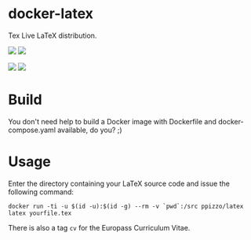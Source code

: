 # docker-latex
Tex Live LaTeX distribution.

[![](https://images.microbadger.com/badges/version/ppizzo/latex.svg)](https://microbadger.com/images/ppizzo/latex "Get your own version badge on microbadger.com")
[![](https://images.microbadger.com/badges/image/ppizzo/latex.svg)](https://microbadger.com/images/ppizzo/latex "Get your own image badge on microbadger.com")

[![](https://images.microbadger.com/badges/version/ppizzo/latex:alpine.svg)](https://microbadger.com/images/ppizzo/latex:alpine "Get your own version badge on microbadger.com")
[![](https://images.microbadger.com/badges/image/ppizzo/latex:alpine.svg)](https://microbadger.com/images/ppizzo/latex:alpine "Get your own image badge on microbadger.com")

# Build
You don't need help to build a Docker image with Dockerfile and docker-compose.yaml available, do you? ;)

# Usage
Enter the directory containing your LaTeX source code and issue the following command:

```
docker run -ti -u $(id -u):$(id -g) --rm -v `pwd`:/src ppizzo/latex latex yourfile.tex
```

There is also a tag `cv` for the Europass Curriculum Vitae.
